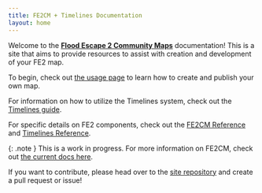 ```yaml
---
title: FE2CM + Timelines Documentation
layout: home
---
```


Welcome to the **[Flood Escape 2 Community Maps][FE2CM]** documentation! This is a site that aims to provide resources to assist with creation and development of your FE2 map.

To begin, check out [the usage page](guides/usage.md) to learn how to create and publish your own map.

For information on how to utilize the Timelines system, check out the [Timelines guide](guides/timelines.md).

For specific details on FE2 components, check out the [FE2CM Reference](reference/fe2cm.md) and [Timelines Reference](reference/timelines.md).

{: .note }
This is a work in progress. For more information on FE2CM, check out [the current docs here](https://docs.google.com/document/d/1JaLOcoau5_vYVr1qKCea7pRrps-5ffqweZawIDdmLbc/edit?usp=sharing).

If you want to contribute, please head over to the [site repository][Site Repository] and create a pull request or issue!

[Site Repository]: https://github.com/TheLivingPepsi/fe2cm-docs
[FE2CM]: https://www.roblox.com/games/11951199229/
